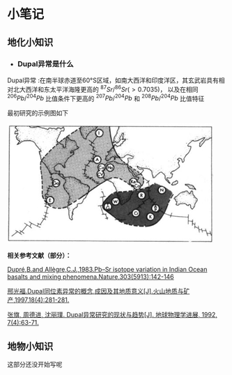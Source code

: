 # 小笔记

## 地化小知识

+ ### Dupal异常是什么

Dupal异常
:在南半球赤道至60°S区域，如南大西洋和印度洋区，其玄武岩具有相对北大西洋和东太平洋海隆更高的
$^{87} Sr/^{86} Sr (>0.7035)$，
以及在相同
$^{206} Pb/^{204} Pb$
比值条件下更高的
$^{207}Pb/^{204}Pb$
和
$^{208}Pb/^{204}Pb$
比值特征

最初研究的示例图如下

![Dupal示例图](https://github.com/TigerHall/Blog/blob/master/Dupal/Dupal1.jpg?raw=true)

**相关参考文献（部分）：**

[Dupré,B.and Allègre,C.J.,1983.Pb–Sr isotope variation in Indian Ocean basalts and mixing phenomena.Nature,303(5913):142-146](https://github.com/TigerHall/Blog/blob/master/Dupal/10.1038%40303142a0.pdf)

[邢光福.Dupal同位素异常的概念,成因及其地质意义[J].火山地质与矿产,1997,18(4):281-281.](https://github.com/TigerHall/Blog/blob/master/Dupal/Dupal同位素异常的概念,成因及其地质意义.pdf)

[张旗, 周德进, 沈丽璞. Dupal异常研究的现状与趋势[J]. 地球物理学进展, 1992, 7(4):63-71.](https://github.com/TigerHall/Blog/blob/master/Dupal/Dupal异常研究的现状与趋势.pdf)

## 地物小知识

这部分还没开始写呢
